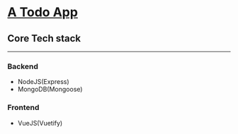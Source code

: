 # [A Todo App](https://sl0tr.github.io/techblog/)

## Core Tech stack
---

### Backend
* NodeJS(Express)
* MongoDB(Mongoose)

### Frontend
* VueJS(Vuetify)